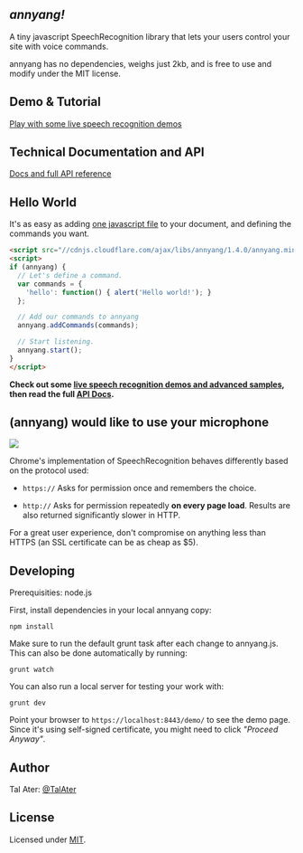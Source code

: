 *annyang!*
-----------------------------------------------

A tiny javascript SpeechRecognition library that lets your users control your site with voice commands.

annyang has no dependencies, weighs just 2kb, and is free to use and modify under the MIT license.

Demo & Tutorial
---------------
[Play with some live speech recognition demos](https://www.talater.com/annyang)

Technical Documentation and API
-------------------------------
[Docs and full API reference](https://github.com/TalAter/annyang/blob/master/docs/README.md)

Hello World
-----------
It's as easy as adding [one javascript file](//cdnjs.cloudflare.com/ajax/libs/annyang/1.4.0/annyang.min.js) to your document, and defining the commands you want.
````html
<script src="//cdnjs.cloudflare.com/ajax/libs/annyang/1.4.0/annyang.min.js"></script>
<script>
if (annyang) {
  // Let's define a command.
  var commands = {
    'hello': function() { alert('Hello world!'); }
  };

  // Add our commands to annyang
  annyang.addCommands(commands);

  // Start listening.
  annyang.start();
}
</script>
````
**Check out some [live speech recognition demos and advanced samples](https://www.talater.com/annyang), then read the full [API Docs](https://github.com/TalAter/annyang/blob/master/docs/README.md).**


(annyang) would like to use your microphone
-------------------------------------------
![](http://i.imgur.com/Z3zooUC.png)

Chrome's implementation of SpeechRecognition behaves differently based on the protocol used:

- `https://` Asks for permission once and remembers the choice.

- `http://`  Asks for permission repeatedly **on every page load**. Results are also returned significantly slower in HTTP.

For a great user experience, don't compromise on anything less than HTTPS (an SSL certificate can be as cheap as $5).

Developing
----------
Prerequisities: node.js

First, install dependencies in your local annyang copy:

    npm install

Make sure to run the default grunt task after each change to annyang.js. This can also be done automatically by running:

    grunt watch

You can also run a local server for testing your work with:

    grunt dev

Point your browser to `https://localhost:8443/demo/` to see the demo page.
Since it's using self-signed certificate, you might need to click *"Proceed Anyway"*.

Author
------
Tal Ater: [@TalAter](https://twitter.com/TalAter)

License
-------
Licensed under [MIT](https://github.com/TalAter/annyang/blob/master/LICENSE).
